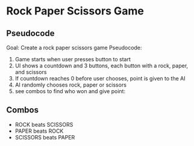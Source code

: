 # Rock Paper Scissors Game

## Pseudocode

Goal: Create a rock paper scissors game
Pseudocode:

1. Game starts when user presses button to start
2. UI shows a countdown and 3 buttons, each button with a rock, paper, and scissors
3. If countdown reaches 0 before user chooses, point is given to the AI
4. AI randomly chooses rock, paper or scissors
5. see combos to find who won and give point:

## Combos

- ROCK beats SCISSORS
- PAPER beats ROCK
- SCISSORS beats PAPER
